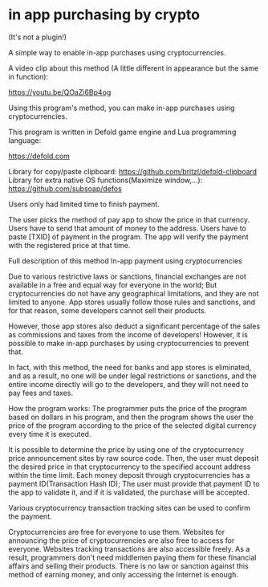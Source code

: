 # in app purchasing by crypto

(It's not a plugin!)

A simple way to enable in-app purchases using cryptocurrencies.

A video clip about this method (A little different in appearance but the same in function):

https://youtu.be/QOaZi6Bp4og


Using this program's method, you can make in-app purchases using cryptocurrencies.

This program is written in Defold game engine and Lua programming language:


https://defold.com

Library for copy/paste clipboard:
https://github.com/britzl/defold-clipboard
Library for extra native OS functions(Maximize window,...):
https://github.com/subsoap/defos

Users only had limited time to finish payment.

The user picks the method of pay
app to show the price in that currency.
Users have to send that amount of money to the address.
Users have to paste [TXID] of payment in the program.
The app will verify the payment with the registered price at that time.

Full description of this method
In-app payment using cryptocurrencies

Due to various restrictive laws or sanctions, financial exchanges are not available in a free and equal way for everyone in the world; But cryptocurrencies do not have any geographical limitations, and they are not limited to anyone. App stores usually follow those rules and sanctions, and for that reason, some developers cannot sell their products.

However, those app stores also deduct a significant percentage of the sales as commissions and taxes from the income of developers! However, it is possible to make in-app purchases by using cryptocurrencies to prevent that.

In fact, with this method, the need for banks and app stores is eliminated, and as a result, no one will be under legal restrictions or sanctions, and the entire income directly will go to the developers, and they will not need to pay fees and taxes.

How the program works: The programmer puts the price of the program based on dollars in his program, and then the program shows the user the price of the program according to the price of the selected digital currency every time it is executed.

It is possible to determine the price by using one of the cryptocurrency price announcement sites by raw source code. Then, the user must deposit the desired price in that cryptocurrency to the specified account address within the time limit. Each money deposit through cryptocurrencies has a payment ID(Transaction Hash ID); The user must provide that payment ID to the app to validate it, and if it is validated, the purchase will be accepted.

Various cryptocurrency transaction tracking sites can be used to confirm the payment.

Cryptocurrencies are free for everyone to use them. Websites for announcing the price of cryptocurrencies are also free to access for everyone. Websites tracking transactions are also accessible freely. As a result, programmers don't need middlemen paying them for these financial affairs and selling their products. There is no law or sanction against this method of earning money, and only accessing the Internet is enough.
